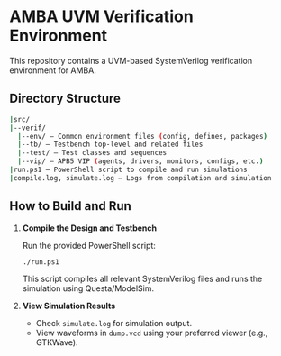 # AMBA UVM Verification Environment

This repository contains a UVM-based SystemVerilog verification environment for AMBA.

## Directory Structure

```bash
|src/
|--verif/
  |--env/ – Common environment files (config, defines, packages)
  |--tb/ – Testbench top-level and related files
  |--test/ – Test classes and sequences
  |--vip/ – APB5 VIP (agents, drivers, monitors, configs, etc.)
|run.ps1 – PowerShell script to compile and run simulations
|compile.log, simulate.log – Logs from compilation and simulation
```

## How to Build and Run

1. **Compile the Design and Testbench**

   Run the provided PowerShell script:

   ```bash
   ./run.ps1
   ```

   This script compiles all relevant SystemVerilog files and runs the simulation using Questa/ModelSim.

2. **View Simulation Results**

   - Check `simulate.log` for simulation output.
   - View waveforms in `dump.vcd` using your preferred viewer (e.g., GTKWave).

